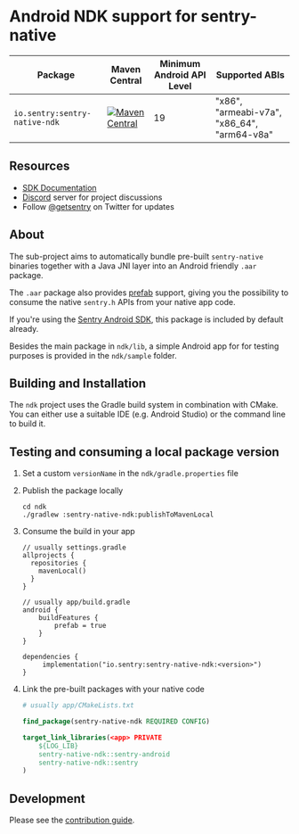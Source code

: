 # Android NDK support for sentry-native

| Package                       | Maven Central                                                                                                                                                                            | Minimum Android API Level | Supported ABIs                              |
|-------------------------------|------------------------------------------------------------------------------------------------------------------------------------------------------------------------------------------|---------------------------|---------------------------------------------|
| `io.sentry:sentry-native-ndk` | [![Maven Central](https://maven-badges.herokuapp.com/maven-central/io.sentry/sentry-native-ndk/badge.svg)](https://maven-badges.herokuapp.com/maven-central/io.sentry/sentry-native-ndk) | 19                        | "x86", "armeabi-v7a", "x86_64", "arm64-v8a" |

## Resources

- [SDK Documentation](https://docs.sentry.io/platforms/native/)
- [Discord](https://discord.gg/ez5KZN7) server for project discussions
- Follow [@getsentry](https://twitter.com/getsentry) on Twitter for updates

## About

The sub-project aims to automatically bundle pre-built `sentry-native` binaries together with a Java JNI layer into an Android friendly `.aar` package.

The `.aar` package also provides [prefab](https://developer.android.com/build/native-dependencies?buildsystem=cmake) support, giving you the possibility to consume the native `sentry.h` APIs from your native app code.

If you're using the [Sentry Android SDK](https://docs.sentry.io/platforms/android/), this package is included by default already.

Besides the main package in `ndk/lib`, a simple Android app for for testing purposes is provided in the `ndk/sample` folder.

## Building and Installation

The `ndk` project uses the Gradle build system in combination with CMake. You can either use a suitable IDE (e.g. Android Studio) or the command line to build it.

## Testing and consuming a local package version

1. Set a custom `versionName` in the `ndk/gradle.properties` file
2. Publish the package locally

   ```shell
   cd ndk
   ./gradlew :sentry-native-ndk:publishToMavenLocal
   ```

3. Consume the build in your app

   ```
   // usually settings.gradle
   allprojects {
     repositories {
       mavenLocal()
     }
   }

   // usually app/build.gradle
   android {
       buildFeatures {
           prefab = true
       }
   }

   dependencies {
        implementation("io.sentry:sentry-native-ndk:<version>")
   }
   ```

4. Link the pre-built packages with your native code

   ```cmake
   # usually app/CMakeLists.txt

   find_package(sentry-native-ndk REQUIRED CONFIG)

   target_link_libraries(<app> PRIVATE
       ${LOG_LIB}
       sentry-native-ndk::sentry-android
       sentry-native-ndk::sentry
   )
   ```

## Development

Please see the [contribution guide](../CONTRIBUTING.md).
